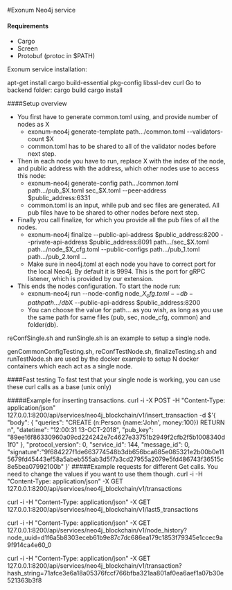#Exonum Neo4j service

#### Requirements

- Cargo 
- Screen
- Protobuf (protoc in $PATH)

Exonum service installation:

apt-get install
	cargo
	build-essential
	pkg-config
	libssl-dev
	curl
Go to backend folder:
cargo build
cargo install

####Setup overview

* You first have to generate common.toml using, and provide number of nodes as X
    * exonum-neo4j generate-template path.../common.toml --validators-count $X
    * common.toml has to be shared to all of the validator nodes before next step.
* Then in each node you have to run, replace X with the index of the node, and public address with the address, which other nodes use to access this node:
    * exonum-neo4j generate-config path.../common.toml  path.../pub_$X.toml sec_$X.toml --peer-address $public_address:6331
    * common.toml is an input, while pub and sec files are generated. All pub files have to be shared to other nodes before next step.
* Finally you call finalize, for which you provide all the pub files of all the nodes.
    * exonum-neo4j finalize --public-api-address $public_address:8200 --private-api-address $public_address:8091 path.../sec_$X.toml path.../node_$X_cfg.toml --public-configs path.../pub_1.toml path.../pub_2.toml ...
    * Make sure in neo4j.toml at each node you have to correct port for the local Neo4j. By default it is 9994. This is the port for gRPC listener, which is provided by our extension. 
* This ends the nodes configuration. To start the node run:
    * exonum-neo4j run --node-config node_$X_cfg.toml --db-path path.../db$X --public-api-address $public_address:8200
    * You can choose the value for path... as you wish, as long as you use the same path for same files (pub, sec, node_cfg, common) and folder(db).

reConfSingle.sh and runSingle.sh is an example to setup a single node.

genCommonConfigTesting.sh, reConfTestNode.sh, finalizeTesting.sh and runTestNode.sh are used by the docker example to setup N docker containers which each act as a single node.

####Fast testing
To fast test that your single node is working, you can use these curl calls as a base (unix only)

#####Example for inserting transactions.
curl -i -X POST -H "Content-Type: application/json"  127.0.0.1:8200/api/services/neo4j_blockchain/v1/insert_transaction -d $'{
  "body": {
    "queries": "CREATE (n:Person {name:\'John\', money:100}) RETURN n",
    "datetime": "12:00:31 13-OCT-2018",
    "pub_key": "89ee16f86330960a09cd224242e7c4627e33751b2949f2cfb2f5b1008340d1f0"
  },
  "protocol_version": 0,
  "service_id": 144,
  "message_id": 0,
  "signature":"9f684227f1de663774548b3db656bca685e085321e2b00b0e115679fd45443ef58a5abeb555ab3d5f7a3cd27955a2079e5fd486743f36515c8e5bea07992100b"
}'
#####Example requests for different Get calls. You need to change the values if you want to use them though.
curl -i -H "Content-Type: application/json" -X GET 127.0.0.1:8200/api/services/neo4j_blockchain/v1/transactions

curl -i -H "Content-Type: application/json" -X GET 127.0.0.1:8200/api/services/neo4j_blockchain/v1/last5_transactions

curl -i -H "Content-Type: application/json" -X GET 127.0.0.1:8200/api/services/neo4j_blockchain/v1/node_history?node_uuid=d1f6a5b8303eceb61b9e87c7dc686ea179c1853f79345e1ccec9a9f914ca4e60_0

curl -i -H "Content-Type: application/json" -X GET 127.0.0.1:8200/api/services/neo4j_blockchain/v1/transaction?hash_string=71afce3e6a18a05376fccf766bfba321aa801af0ea6aef1a07b30e521363b3f8
